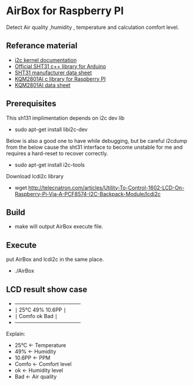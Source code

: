 # AirBox for Raspberry PI #
Detect Air quality ,humidity , temperature and calculation comfort level.

## Referance material ##

- [i2c kernel documentation](https://www.kernel.org/doc/Documentation/i2c/dev-interface)
- [Official SHT31 c++ library for Arduino](https://github.com/adafruit/Adafruit_SHT31)
- [SHT31 manufacturer data sheet](https://www.sensirion.com/fileadmin/user_upload/customers/sensirion/Dokumente/Humidity_and_Temperature_Sensors/Sensirion_Humidity_and_Temperature_Sensors_SHT3x_Datasheet_digital.pdf)
- [KQM2801AI c library for Raspberry PI](https://github.com/oknow23/KQM2801AI)
- [KQM2801AI data sheet](http://img005.hc360.cn/k2/M0D/FB/D8/wKhQxVirxHKEUAAnAAAAAFukSmo241.pdf)
## Prerequisites ##
 
This sh131 implimentation depends on i2c dev lib

- sudo apt-get install libi2c-dev
 
Below is also a good one to have while debugging, but be careful i2cdump from the below cause the sht31 interface to become unstable for me and requires a hard-reset to recover correctly.

- sudo apt-get install i2c-tools

Download lcdi2c library
- wget http://telecnatron.com/articles/Utility-To-Control-1602-LCD-On-Raspberry-Pi-Via-A-PCF8574-I2C-Backpack-Module/lcdi2c

## Build ##
- make
will output AirBox execute file.

## Execute ##
put AirBox and lcdi2c in the same place.
- ./AirBox

## LCD result show case ##
-  ──────────────────
- ∣ 25°C	49% 10.6PP  ∣
- ∣ Comfo  ok Bad    ∣
-  ──────────────────

Explain:
- 25°C		← Temperature
- 49%		← Humidity
- 10.6PP	← PPM
- Comfo 	← Comfort level
- ok 		← Humidity level
- Bad		← Air quality
 

